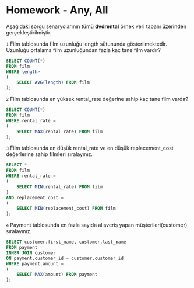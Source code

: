 # Homework - Any, All

Aşağıdaki sorgu senaryolarının tümü **dvdrental** örnek veri tabanı üzerinden gerçekleştirilmiştir.

`1` Film tablosunda film uzunluğu length sütununda gösterilmektedir. Uzunluğu ortalama film uzunluğundan fazla kaç tane film vardır?
```sql
SELECT COUNT(*)
FROM film
WHERE length>
(
	SELECT AVG(length) FROM film
);
```
`2` Film tablosunda en yüksek rental_rate değerine sahip kaç tane film vardır?
```sql
SELECT COUNT(*)
FROM film
WHERE rental_rate =
(
	SELECT MAX(rental_rate) FROM film
);
```
`3` Film tablosunda en düşük rental_rate ve en düşük replacement_cost değerlerine sahip filmleri sıralayınız.
```sql
SELECT *
FROM film
WHERE rental_rate = 
(
	SELECT MIN(rental_rate) FROM film
) 
AND replacement_cost = 
(
	SELECT MIN(replacement_cost) FROM film
);
```
`4` Payment tablosunda en fazla sayıda alışveriş yapan müşterileri(customer) sıralayınız.
```sql
SELECT customer.first_name, customer.last_name 
FROM payment 
INNER JOIN customer 
ON payment.customer_id = customer.customer_id
WHERE payment.amount =
(
	SELECT MAX(amount) FROM payment
);
```